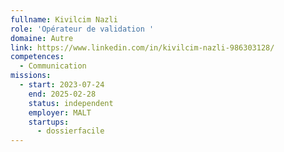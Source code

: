 ```yaml
---
fullname: Kivilcim Nazli
role: 'Opérateur de validation '
domaine: Autre
link: https://www.linkedin.com/in/kivilcim-nazli-986303128/
competences:
  - Communication
missions:
  - start: 2023-07-24
    end: 2025-02-28
    status: independent
    employer: MALT
    startups:
      - dossierfacile
---
```

